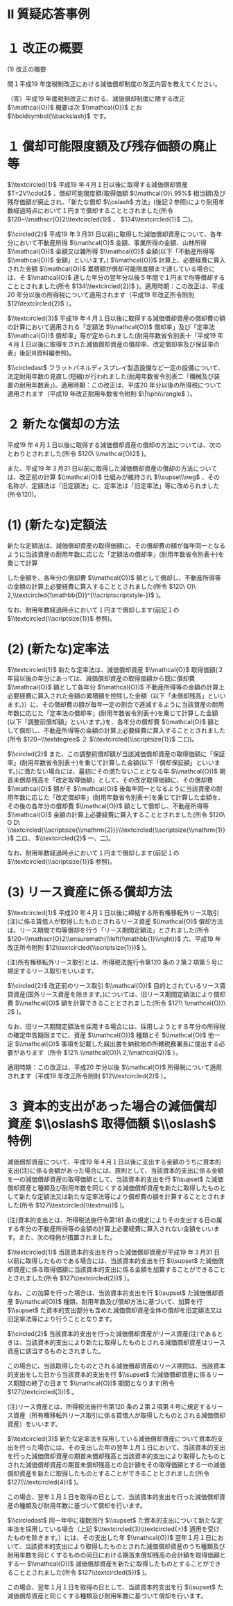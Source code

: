 # Ⅱ 質疑応答事例

# １ 改正の概要

(1) 改正の概要

問１平成19 年度税制改正における減価償却制度の改正内容を教えてください。

（答）平成19 年度税制改正における、減価償却制度に関する改正 $\\mathcal{O})$ 概要は次 $\\mathcal{O})$ とお $\\boldsymbol{\\backslash}$ です。

# １ 償却可能限度額及び残存価額の廃止等

$\\textcircled{1}$ 平成19 年４月１日以後に取得する減価償却資産 $T=2V\\cdot2$ 、償却可能限度額(取得価額 $\\mathcal{O}\ 95%$ 相当額)及び残存価額が廃止され、「新たな償却 $\\oslash$ 方法」(後記２参照)により耐用年数経過時点において１円まで償却することとされました(所令 $120~\\mathscr{O}2\\textcircled{1}$ 、 $134\\textcircled{1}$ 二)。

$\\circled{2}$ 平成19 年３月31 日以前に取得した減価償却資産について、各年分において不動産所得 $\\mathcal{O}$ 金額、事業所得の金額、山林所得 $\\mathcal{O})$ 金額又は雑所得 $\\mathcal{O}$ 金額(以下「不動産所得等 $\\mathcal{O})$ 金額」といいます。) $\\mathcal{O})$ 計算上、必要経費に算入された金額 $\\mathcal{O})$ 累積額が償却可能限度額まで達している場合には、そ $\\mathcal{O}$ 達した年分の翌年分以後５年間で１円まで均等償却することとされました(所令 $134\\textcircled{2})$ )。適用時期：この改正は、平成20 年分以後の所得税について適用されます（平成19 年改正所令附則 $12\\textcircled{2}$ ）。

$\\textcircled{3}$ 平成19 年４月１日以後に取得する減価償却資産の償却費の額の計算において適用される「定額法 $\\mathcal{O})$ 償却率」及び「定率法 $\\mathcal{O})$ 償却率」等が定められました(耐用年数省令別表十「平成19 年４月１日以後に取得をされた減価償却資産の償却率、改定償却率及び保証率の表」後記Ⅲ資料編参照)。

$\\circledast$ フラットパネルディスプレイ製造設備など一定の設備について、法定耐用年数の見直し(短縮)が行われました(耐用年数省令別表二「機械及び装置の耐用年数表」)。適用時期：この改正は、平成20 年分以後の所得税について適用されます（平成19 年改正耐用年数省令附則 $\|\\phi\\rangle$ ）。

# ２ 新たな償却の方法

平成19 年４月１日以後に取得する減価償却資産の償却の方法については、次のとおりとされました(所令 $120\ \\mathcal{O}2$ )。

また、平成19 年３月31 日以前に取得した減価償却資産の償却の方法については、改正前の計算 $\\mathcal{O}$ 仕組みが維持され $\\supset\\neg$ 、その名称が、定額法は「旧定額法」に、定率法は「旧定率法」等に改められました(所令120)。

# (1) (新たな)定額法

新たな定額法は、減価償却資産の取得価額に、その償却費の額が毎年同一となるように当該資産の耐用年数に応じた「定額法の償却率」(耐用年数省令別表十)を乗じて計算

した金額を、各年分の償却費 $\\mathcal{O})$ 額として償却し、不動産所得等の金額の計算上必要経費に算入することとされました(所令 $120\ O)\ 2,\\textcircled{\\mathbb{D}}^{\\scriptscriptstyle-})$ )。

なお、耐用年数経過時点において１円まで償却します(前記１の $\\textcircled{\\scriptsize{1}}$ 参照)。

# (2) (新たな)定率法

$\\textcircled{1}$ 新たな定率法は、減価償却資産 $\\mathcal{O}$ 取得価額(２年目以後の年分にあっては、減価償却資産の取得価額から既に償却費 $\\mathcal{O}$ 額として各年分 $\\mathcal{O})$ 不動産所得等の金額の計算上必要経費に算入された金額の累積額を控除した金額（以下「未償却残高」といいます。)）に、その償却費の額が毎年一定の割合で逓減するように当該資産の耐用年数に応じた「定率法の償却率」(耐用年数省令別表十)を乗じて計算した金額(以下「調整前償却額」といいます。)を、各年分の償却費 $\\mathcal{O}$ 額として償却し、不動産所得等の金額の計算上必要経費に算入することとされました(所令 $120~\\textdegree$ ２ $\\textcircled{\\scriptsize{1}}$ 二ロ)。

$\\circled{2}$ また、この調整前償却額が当該減価償却資産の取得価額に「保証率」(耐用年数省令別表十)を乗じて計算した金額(以下「償却保証額」といいます。)に満たない場合には、最初にその満たないこととなる年 $\\mathcal{O})$ 期首未償却残高を「改定取得価額」として、その改定取得価額に、その償却費 $\\mathcal{O}$ 額がそ $\\mathcal{O}$ 後毎年同一となるように当該資産の耐用年数に応じた「改定償却率」(耐用年数省令別表十)を乗じて計算した金額を、その後の各年分の償却費 $\\mathcal{O})$ 額として償却し、不動産所得等 $\\mathcal{O}$ 金額の計算上必要経費に算入することとされました(所令 $120\ O D\ \\textcircled{\\scriptsize{\\mathrm{2}}}\\textcircled{\\scriptsize{\\mathrm{1}}}$ 二ロ、 $\\textcircled{2}$ 一、二)。

なお、耐用年数経過時点において１円まで償却します(前記１の $\\textcircled{\\scriptsize{1}}$ 参照)。

# (3) リース資産に係る償却方法

$\\textcircled{1}$ 平成20 年４月１日以後に締結する所有権移転外リース取引(注)に係る賃借人が取得したものとされるリース資産 $\\mathcal{O}$ 償却方法は、リース期間で均等償却を行う「リース期間定額法」とされました(所令 $120~\\mathscr{O}2\\ensuremath{\\left(\\mathbb{1}\\right)}$ 六、平成19 年改正所令附則 $12\\textcircled{\\scriptsize{1}})$ )。

(注)所有権移転外リース取引とは、所得税法施行令第120 条の２第２項第５号に規定するリース取引をいいます。

$\\circled{2}$ 改正前のリース取引 $\\mathcal{O})$ 目的とされているリース賃貸資産(国外リース資産を除きます。)については、旧リース期間定額法により償却費 $\\mathcal{O}$ 額を計算できることとされました(所令 $121\ \\mathcal{O})\ 2$ )。

なお、旧リース期間定額法を採用する場合には、採用しようとする年分の所得税の確定申告期限までに、資産 $\\mathcal{O})$ 種類とそ $\\mathcal{O}$ 他一定 $\\mathcal{O}$ 事項を記載した届出書を納税地の所轄税務署長に提出する必要があります（所令 $121\ \\mathcal{O})\ 2,\\mathcal{Q})$ ）。

適用時期：この改正は、平成20 年分以後 $\\mathcal{O}$ 所得税について適用されます（平成19 年改正所令附則 $12\\textcircled{2}$ ）。

# ３ 資本的支出があった場合の減価償却資産 $\\oslash$ 取得価額 $\\oslash$ 特例

減価償却資産について、平成19 年４月１日以後に支出する金額のうちに資本的支出(注)に係る金額があった場合には、原則として、当該資本的支出に係る金額を一の減価償却資産の取得価額として、当該資本的支出を行 $\\supset$ た減価償却資産と種類及び耐用年数を同じくする減価償却資産を新たに取得したものとして新たな定額法又は新たな定率法等により償却費の額を計算することとされました(所令 $127\\textcircled{\\textmu})$ )。

(注)資本的支出とは、所得税法施行令第181 条の規定によりその支出する日の属する年分の不動産所得等の金額の計算上必要経費に算入されない金額をいいます。また、次の特例が措置されました。

$\\textcircled{1}$ 当該資本的支出を行った減価償却資産が平成19 年３月31 日以前に取得したものである場合には、当該資本的支出を行 $\\supset$ た減価償却資産に係る取得価額に当該資本的支出に係る金額を加算することができることとされました(所令 $127\\textcircled{2})$ ）。

なお、この加算を行った場合は、当該資本的支出を行 $\\supset$ た減価償却資産 $\\mathcal{O})$ 種類、耐用年数及び償却方法に基づいて、加算を行 $\\supset$ た資本的支出部分も含めた減価償却資産全体の償却を旧定額法又は旧定率法等により行うこととなります。

$\\circled{2}$ 当該資本的支出を行った減価償却資産がリース資産(注)であるときは、当該資本的支出により新たに取得したものとされる減価償却資産はリース資産に該当するものとされました。

この場合に、当該取得したものとされる減価償却資産のリース期間は、当該資本的支出をした日から当該資本的支出を行 $\\supset$ た減価償却資産に係るリース期間の終了の日まで $\\mathcal{O})$ 期間となります(所令 $127\\textcircled{3})$ 。

(注)リース資産とは、所得税法施行令第120 条の２第２項第４号に規定するリース資産（所有権移転外リース取引に係る賃借人が取得したものとされる減価償却資産）をいいます。

$\\textcircled{3}$ 新たな定率法を採用している減価償却資産について資本的支出を行った場合には、その支出した年の翌年１月１日において、当該資本的支出を行った減価償却資産の期首未償却残高と当該資本的支出により取得したものとされた減価償却資産の期首未償却残高との合計額をその取得価額とする一の減価償却資産を新たに取得したものとすることができることとされました(所令 $127(\\textcircled{4})$ )。

この場合、翌年１月１日を取得の日として、当該資本的支出を行った減価償却資産の種類及び耐用年数に基づいて償却を行います。

$\\circledast$ 同一年中に複数回行 $\\supset$ た資本的支出について新たな定率法を採用している場合（上記 $\\textcircled{3}\\textcircled{>}$ 適用を受けたものを除きます。）には、その支出した年 $\\mathcal{O})$ 翌年１月１日において、当該資本的支出により取得したものとされた減価償却資産のうち種類及び耐用年数を同じくするものの同日における期首未償却残高の合計額を取得価額とする一 $\\mathcal{O})$ 減価償却資産を新たに取得したものとすることができることとされました(所令 $127\\textcircled{5})$ )。

この場合、翌年１月１日を取得の日として、当該資本的支出を行 $\\supset$ た減価償却資産と同じくする種類及び耐用年数に基づいて償却を行います。